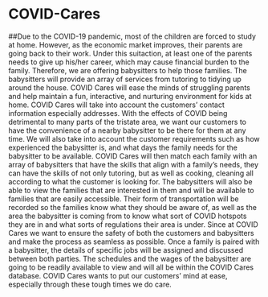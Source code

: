 # COVID-Cares

##Due to the COVID-19 pandemic, most of the children are forced to study at home. However, as the economic market improves, their parents are going back to their work. Under this suitaction, at least one of the parents needs to give up his/her career, which may cause financial burden to the family. Therefore, we are offering babysitters to help those families. The babysitters will provide an array of services from tutoring to tidying up around the house. COVID Cares will ease the minds of struggling parents and help maintain a fun, interactive, and nurturing environment for kids at home. COVID Cares will take into account the customers’ contact information especially addresses. With the effects of COVID being detrimental to many parts of the tristate area, we want our customers to have the convenience of a nearby babysitter to be there for them at any time. We will also take into account the customer requirements such as how experienced the babysitter is, and what days the family needs for the babysitter to be available. COVID Cares will then match each family with an array of babysitters that have the skills that align with a family’s needs, they can have the skills of not only tutoring, but as well as cooking, cleaning all according to what the customer is looking for. The babysitters will also be able to view the families that are interested in them and will be available to families that are easily accessible. Their form of transportation will be recorded so the families know what they should be aware of, as well as the area the babysitter is coming from to know what sort of COVID hotspots they are in and what sorts of regulations their area is under.  Since at COVID Cares we want to ensure the safety of both the customers and babysitters and make the process as seamless as possible. Once a family is paired with a babysitter, the details of specific jobs will be assigned and discussed between both parties. The schedules and the wages of the babysitter are going to be readily available to view and will all be within the COVID Cares database. COVID Cares wants to put our customers’ mind at ease, especially through these tough times we do care. 
